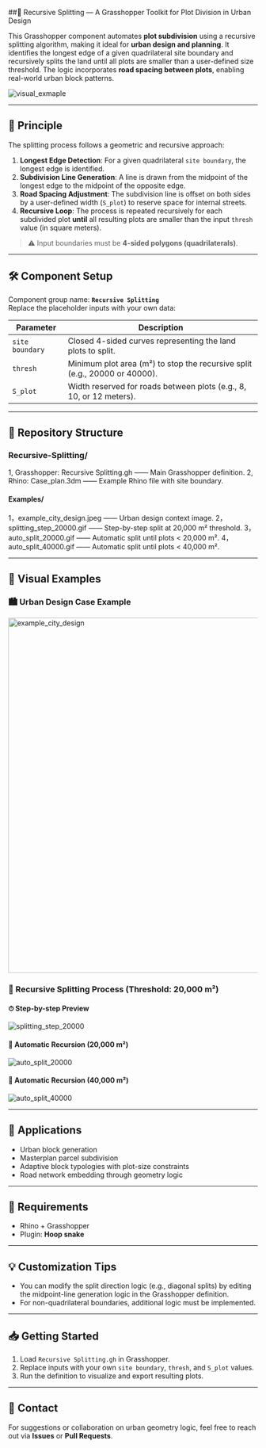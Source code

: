  ##🌿 Recursive Splitting — A Grasshopper Toolkit for Plot Division in Urban Design

This Grasshopper component automates **plot subdivision** using a recursive splitting algorithm, making it ideal for **urban design and planning**. It identifies the longest edge of a given quadrilateral site boundary and recursively splits the land until all plots are smaller than a user-defined size threshold. The logic incorporates **road spacing between plots**, enabling real-world urban block patterns.

![visual_exmaple](https://github.com/user-attachments/assets/b100118f-08eb-42b5-97be-b261a1cff619)

---

## 🧠 Principle

The splitting process follows a geometric and recursive approach:

1. **Longest Edge Detection**: For a given quadrilateral `site boundary`, the longest edge is identified.  
2. **Subdivision Line Generation**: A line is drawn from the midpoint of the longest edge to the midpoint of the opposite edge.  
3. **Road Spacing Adjustment**: The subdivision line is offset on both sides by a user-defined width (`S_plot`) to reserve space for internal streets.  
4. **Recursive Loop**: The process is repeated recursively for each subdivided plot **until** all resulting plots are smaller than the input `thresh` value (in square meters).  

> ⚠️ Input boundaries must be **4-sided polygons (quadrilaterals)**.

---

## 🛠️ Component Setup

Component group name: **`Recursive Splitting`**  
Replace the placeholder inputs with your own data:

| Parameter       | Description                                                                 |
|-----------------|-----------------------------------------------------------------------------|
| `site boundary` | Closed 4-sided curves representing the land plots to split.                 |
| `thresh`        | Minimum plot area (m²) to stop the recursive split (e.g., 20000 or 40000).  |
| `S_plot`        | Width reserved for roads between plots (e.g., 8, 10, or 12 meters).         |

---

## 📂 Repository Structure

### Recursive-Splitting/
1, Grasshopper: Recursive Splitting.gh —— Main Grasshopper definition.
2, Rhino: Case_plan.3dm —— Example Rhino file with site boundary.

#### Examples/
1，example_city_design.jpeg —— Urban design context image.
2，splitting_step_20000.gif —— Step-by-step split at 20,000 m² threshold.
3，auto_split_20000.gif —— Automatic split until plots < 20,000 m².
4，auto_split_40000.gif —— Automatic split until plots < 40,000 m².


---

## 📸 Visual Examples

### 🏙️ Urban Design Case Example
<img width="1272" height="717" alt="example_city_design" src="https://github.com/user-attachments/assets/4fbeb96c-00ec-4578-8e42-e49ed1451cca" />

### 📐 Recursive Splitting Process (Threshold: 20,000 m²)

#### ⏱ Step-by-step Preview
![splitting_step_20000](https://github.com/user-attachments/assets/a6586e9d-be8e-4738-9189-051f65f37fd6)

#### 🔁 Automatic Recursion (20,000 m²)
![auto_split_20000](https://github.com/user-attachments/assets/ea636dad-21b0-4051-9859-07e80a98c68c)

#### 🔁 Automatic Recursion (40,000 m²)
![auto_split_40000](https://github.com/user-attachments/assets/15893f55-62eb-41db-b854-8eaf8eb2ba73)


---

## 🧩 Applications

- Urban block generation  
- Masterplan parcel subdivision  
- Adaptive block typologies with plot-size constraints  
- Road network embedding through geometry logic  

---

## 📎 Requirements

- Rhino + Grasshopper  
- Plugin: **Hoop snake**  

---

## 💡 Customization Tips

- You can modify the split direction logic (e.g., diagonal splits) by editing the midpoint-line generation logic in the Grasshopper definition.  
- For non-quadrilateral boundaries, additional logic must be implemented.  

---

## 📥 Getting Started

1. Load `Recursive Splitting.gh` in Grasshopper.  
2. Replace inputs with your own `site boundary`, `thresh`, and `S_plot` values.  
3. Run the definition to visualize and export resulting plots.  

---

## 📩 Contact

For suggestions or collaboration on urban geometry logic, feel free to reach out via **Issues** or **Pull Requests**.  


